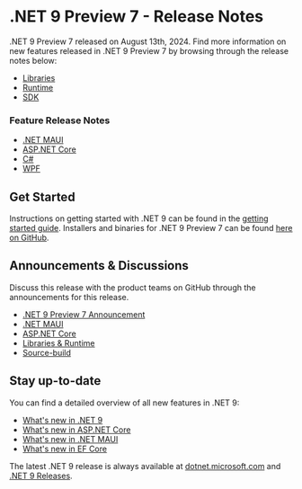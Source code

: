 # .NET 9 Preview 7 - Release Notes

.NET 9 Preview 7 released on August 13th, 2024. Find more information on new features released in .NET 9 Preview 7 by browsing through the release notes below:

* [Libraries](./libraries.md)
* [Runtime](./runtime.md)
* [SDK](./sdk.md)

### Feature Release Notes

* [.NET MAUI](./dotnetmaui.md)
* [ASP.NET Core](./aspnetcore.md)
* [C#](./csharp.md)
* [WPF](./wpf.md)

## Get Started

Instructions on getting started with .NET 9 can be found in the [getting started guide](../../get-started.md). Installers and binaries for .NET 9 Preview 7 can be found [here on GitHub](./9.0.0-preview.7.md).

## Announcements & Discussions

Discuss this release with the product teams on GitHub through the announcements for this release.

* [.NET 9 Preview 7 Announcement](https://aka.ms/dotnet/9/preview7)
* [.NET MAUI](https://github.com/dotnet/maui/discussions/24219)
* [ASP.NET Core](https://github.com/dotnet/aspnetcore/discussions/57312)
* [Libraries & Runtime](https://github.com/dotnet/runtime/discussions/106350)
* [Source-build](https://github.com/dotnet/source-build/discussions/4551)

## Stay up-to-date

You can find a detailed overview of all new features in .NET 9:

* [What's new in .NET 9](https://learn.microsoft.com/dotnet/core/whats-new/dotnet-9/overview)
* [What's new in ASP.NET Core](https://learn.microsoft.com/aspnet/core/release-notes/aspnetcore-9.0)
* [What's new in .NET MAUI](https://learn.microsoft.com/dotnet/maui/whats-new/dotnet-9)
* [What's new in EF Core](https://learn.microsoft.com/ef/core/what-is-new/ef-core-9.0/whatsnew)

The latest .NET 9 release is always available at [dotnet.microsoft.com](https://dotnet.microsoft.com/download/dotnet/9.0) and [.NET 9 Releases](../../README.md).
